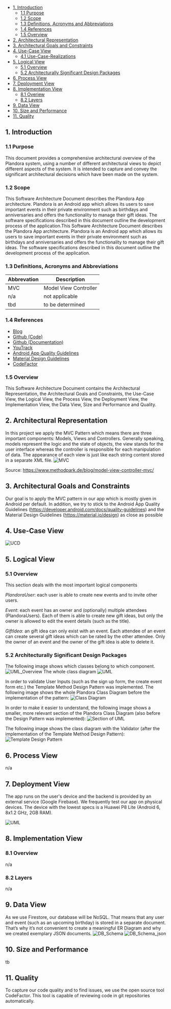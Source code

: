 - [1. Introduction](#1-introduction)
    - [1.1 Purpose](#11-purpose)
    - [1.2 Scope](#12-scope)
    - [1.3 Definitions, Acronyms and Abbreviations](#13-definitions-acronyms-and-abbreviations)
    - [1.4 References](#14-references)
    - [1.5 Overview](#15-overview)
- [2. Architectural Representation](#2-architectural-representation)
- [3. Architectural Goals and Constraints](#3-architectural-goals-and-constraints)
- [4. Use-Case View](#4-use-case-view)
    - [4.1 Use-Case-Realizations](#41-use-case-realizations)
- [5. Logical View](#5-logical-view)
    - [5.1 Overview](#51-overview)
    - [5.2 Architecturally Significant Design Packages](52-architecturally-significant-design-packages)      
- [6. Process View](#6-process-view)
- [7. Deployment View](#7-deployment-view)
- [8. Implementation View](#8-implementation-view)
    - [8.1 Overiew](#81-overview)
    - [8.2 Layers](#82-layers)
- [9. Data View](#9-data-view)
- [10. Size and Performance](#10-size-and-performance)
- [11. Quality](#11-quality)

## 1. Introduction
### 1.1 Purpose
This document provides a comprehensive architectural overview of the Plandora system, using a number of different architectural views to depict different aspects of the system. It is intended to capture and convey the significant architectural decisions which have been made on the system.
### 1.2 Scope
This Software Architecture Document describes the Plandora App architecture. Plandora is an Android app which allows its users to save important events in their private environment such as birthdays and anniversaries and offers the functionality to manage their gift ideas. The software specifications described in this document outline the development process of the application.This Software Architecture Document describes the Plandora App architecture. Plandora is an Android app which allows its users to save important events in their private environment such as birthdays and anniversaries and offers the functionality to manage their gift ideas. The software specifications described in this document outline the development process of the application.
### 1.3 Definitions, Acronyms and Abbreviations
| Abbrevation | Description                         |
| ----------- | ----------------------------------- |
| MVC         | Model View Controller               |
| n/a         | not applicable                      |
| tbd         | to be determined                    |

### 1.4 References
- [Blog](https://plandora51897980.wordpress.com/)
- [Github (Code)](https://github.com/nf3lix/Plandora)
- [Github (Documentation)](https://github.com/Honrix/PlandoraDocumentation)
- [YouTrack](https://dhbw-karlsruhe.myjetbrains.com/youtrack/agiles/108-76/109-465)
- [Android App Quality Guidelines](https://developer.android.com/docs/quality-guidelines)
- [Material Design Guidelines](https://material.io/design)
- [CodeFactor](https://www.codefactor.io/)

### 1.5 Overview
This Software Architecture Document contains the Architectural Representation, the Architectural Goals and Constraints, the Use-Case View, the Logical View, the Process View, the Deployment View, the Implementation View, the Data View, Size and Performance and Quality.

## 2. Architectural Representation
In this project we apply the MVC Pattern which means there are three important components: Models, Views and Controllers. Generally speaking, models represent the logic and the state of objects, the view stands for the user interface whereas the controller is responsible for each manipulation of data.
The appearance of each view is just like each string content stored in a separate XML file. 
![MVC](https://www.methodpark.de/blog/wp-content/uploads/2018/07/Model-View-Controller-High-Level-Diagram-768x339.png) 

Source: https://www.methodpark.de/blog/model-view-controller-mvc/

## 3. Architectural Goals and Constraints
Our goal is to apply the MVC pattern in our app which is mostly given in Android per default. In addition, we try to stick to the Android App Quality Guidelines (https://developer.android.com/docs/quality-guidelines)  and the Material Design Guidelines (https://material.io/design) as close as possible

## 4. Use-Case View
![UCD](https://github.com/Honrix/PlandoraDocumentation/blob/main/UCD/UCD_SE2.png)

## 5. Logical View
### 5.1 Overview
This section deals with the most important logical components

*PlandoraUser*: each user is able to create new events and to invite other users. 

*Event*: each event has an owner and (optionally) multiple attendees (PlandoraUsers). Each of them is able to create new gift ideas, but only the owner is allowed to edit the event details (such as the title).

*GiftIdea*: an gift idea can only exist with an event. Each attendee of an event can create several gift ideas which can be rated by the other attendee. Only the owner of an event and the owner of the gift idea is able to delete it.

### 5.2 Architecturally Significant Design Packages
The following image shows which classes belong to which component. 
![UML_Overview](https://raw.githubusercontent.com/Honrix/PlandoraDocumentation/main/UML/UML%20overview.PNG)
The whole class diagram
![UML](https://raw.githubusercontent.com/Honrix/PlandoraDocumentation/main/SAD/Plandora%20Class%20Diagram.png)

In order to validate User Inputs (such as the sign up form, the create event form etc.) the Template Method Design Pattern was implemented.
The following image shows the whole Plandora Class Diagram before the implementation of the pattern:
![Class Diagram](https://raw.githubusercontent.com/Honrix/PlandoraDocumentation/main/SAD/uml13052021.png)

In order to make it easier to understand, the following image shows a smaller, more relevant section of the Plandora Class Diagram (also before the Design Pattern was implemented):
![Section of UML](https://raw.githubusercontent.com/Honrix/PlandoraDocumentation/main/SAD/uml_withoutValidator.png)

The following image shows the class diagram with the Validator (after the implementation of the Template Method Design Pattern):
![Template Design Pattern](https://raw.githubusercontent.com/Honrix/PlandoraDocumentation/main/SAD/uml_validator.png)

## 6. Process View
n/a

## 7. Deployment View
The app runs on the user's device and the backend is provided by an external service (Google Firebase). We frequently test our app on physical devices. The device with the lowest specs is a Huawei P8 Lite (Android 6, 8x1.2 GHz, 2GB RAM). 

![UML](https://raw.githubusercontent.com/Honrix/PlandoraDocumentation/main/SAD/SAD.png)


## 8. Implementation View
### 8.1 Overview
n/a

### 8.2 Layers
n/a

## 9. Data View
As we use Firestore, our database will be NoSQL. That means that any user and event (such as an upcoming birthday) is stored in a separate document. That’s why it’s not convenient to create a meaningful ER Diagram and why we created exemplary JSON documents.
![DB_Schema](https://raw.githubusercontent.com/Honrix/PlandoraDocumentation/main/UCS/Database%20Schema.png)
![DB_Schema_json](https://raw.githubusercontent.com/Honrix/PlandoraDocumentation/main/SAD/DB_Schema_json.PNG)

## 10. Size and Performance
tb

## 11. Quality
To capture our code quality and to find issues, we use the open source tool CodeFactor. This tool is capable of reviewing code in git repositories automatically.    
